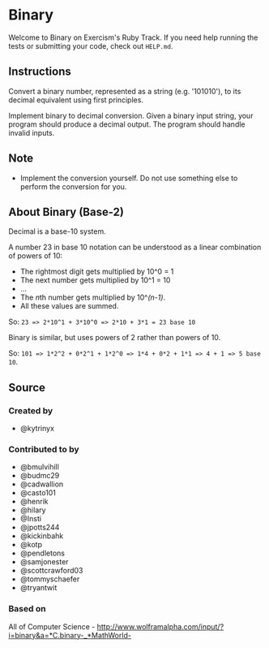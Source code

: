# Binary

Welcome to Binary on Exercism's Ruby Track.
If you need help running the tests or submitting your code, check out `HELP.md`.

## Instructions

Convert a binary number, represented as a string (e.g. '101010'), to its decimal equivalent using first principles.

Implement binary to decimal conversion. Given a binary input
string, your program should produce a decimal output. The
program should handle invalid inputs.

## Note

- Implement the conversion yourself.
  Do not use something else to perform the conversion for you.

## About Binary (Base-2)

Decimal is a base-10 system.

A number 23 in base 10 notation can be understood
as a linear combination of powers of 10:

- The rightmost digit gets multiplied by 10^0 = 1
- The next number gets multiplied by 10^1 = 10
- ...
- The *n*th number gets multiplied by 10^*(n-1)*.
- All these values are summed.

So: `23 => 2*10^1 + 3*10^0 => 2*10 + 3*1 = 23 base 10`

Binary is similar, but uses powers of 2 rather than powers of 10.

So: `101 => 1*2^2 + 0*2^1 + 1*2^0 => 1*4 + 0*2 + 1*1 => 4 + 1 => 5 base 10`.

## Source

### Created by

- @kytrinyx

### Contributed to by

- @bmulvihill
- @budmc29
- @cadwallion
- @casto101
- @henrik
- @hilary
- @Insti
- @jpotts244
- @kickinbahk
- @kotp
- @pendletons
- @samjonester
- @scottcrawford03
- @tommyschaefer
- @tryantwit

### Based on

All of Computer Science - http://www.wolframalpha.com/input/?i=binary&a=*C.binary-_*MathWorld-
